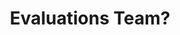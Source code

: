 ---
name: Rumana
title: Evaluations Team?
tags:
  - ta11y
picture: ../../images/team/Ta11y-Cat.png
---